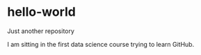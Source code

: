 # hello-world
Just another repository

I am sitting in the first data science course trying to learn GitHub.
